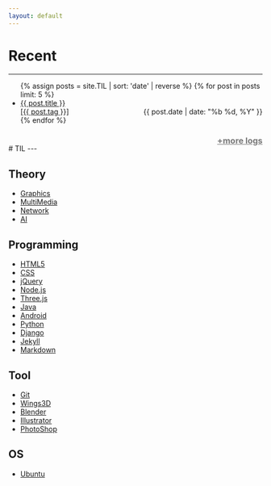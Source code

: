 ```yaml
---
layout: default 
---
```


# Recent  
---
<ul>
{% assign posts = site.TIL | sort: 'date' | reverse %}
{% for post in posts limit: 5 %}
        <li>
    	<a href="{{ post.url }}">
		{{ post.title }}<br>
		<span>[{{ post.tag }}]</span>
        	<time datetime="{{ post.date | date:"%d-%m-%Y" }}" style="float:right;">{{ post.date | date: "%b %d, %Y" }}</time>
        	</a>
	</li>
{% endfor %}
</ul>
<h3><a style="color:#787878;float:right;" href="logs">+more logs</a></h3>
<br>
# TIL   
---

<div class="div_tag" markdown="1">

## Theory  
- [Graphics](javascript:void(0))  
- [MultiMedia](javascript:void(0))  
- [Network](javascript:void(0))  
- [AI](javascript:void(0))  

## Programming  
- [HTML5](javascript:void(0))    
- [CSS](javascript:void(0))    
- [jQuery](javascript:void(0))  
- [Node.js](javascript:void(0))  
- [Three.js](javascript:void(0))  
- [Java](javascript:void(0))  
- [Android](javascript:void(0))  
- [Python](javascript:void(0))  
- [Django](javascript:void(0))  
- [Jekyll](javascript:void(0))  
- [Markdown](javascript:void(0))  
  
## Tool  
- [Git](javascript:void(0))  
- [Wings3D](javascript:void(0))  
- [Blender](javascript:void(0))  
- [Illustrator](javascript:void(0))  
- [PhotoShop](javascript:void(0))  
  
## OS  
- [Ubuntu](javascript:void(0))  

</div>
<div class="div_tag"></div>
<script>
	$('.div_tag').css('float','left');
        $('.div_tag:nth-of-type(1)').css('width',$('section').width()*0.4);
        $('.div_tag:nth-of-type(2)').css('width',$('section').width()*0.6);

	showTag("{{ post.first.tag }}");
	var string_tag = "{{ posts.first.tag }}";
        var string_html = "<h1>"+string_tag+"</h1>";
        {% for post in posts %}
        if(string_tag == "{{post.tag}}"){
                string_html+='<a href="{{ post.url }}">[{{ post.tag }}]{{ post.title }}';
                string_html+='</a><br>';
        }
        {% endfor %}
        
        $('.div_tag:nth-of-type(2)').html(string_html);

        var tags = {}
        {% assign posts =  site.TIL %}
        {% assign before = "" %}
        {% for post in posts %}
        if(tags["{{post.tag}}"])
                tags["{{post.tag}}"]++;
        else
                tags["{{post.tag}}"]=1;
        {% endfor %}

        var tag_a = document.getElementsByTagName('a');
        var name;
        for(var i=0;i<tag_a.length;i++){
                if((name = tag_a.item(i).innerHTML).indexOf('<') == -1){
                		if(tags[name]){
    					tag_a.item(i).innerHTML = name+" ("+tags[name]+")";
					tag_a.item(i).setAttribute('href','javascript:showTag("'+name+'")');
				}
                }
        }

	function showTag(name){
		var string_tag = name;
        	var string_html = "<h1>"+string_tag+"</h1>";
       	 	{% for post in posts %}
        	if(string_tag == "{{post.tag}}"){
                	string_html+='<a href="{{ post.url }}">[{{ post.tag }}]{{ post.title }}';
                	string_html+='</a><br>';
        	}
        	{% endfor %}
        
        	$('.div_tag:nth-of-type(2)').html(string_html);
	}
</script>
